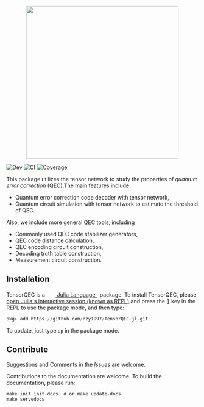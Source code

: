 <p align="center">
<img width="400" src="./docs/src/images/logoname.svg"/>
</p>

[![Dev](https://img.shields.io/badge/docs-dev-blue.svg)](https://nzy1997.github.io/TensorQEC.jl/dev/)
[![CI](https://github.com/nzy1997/TensorQEC.jl/actions/workflows/CI.yml/badge.svg)](https://github.com/nzy1997/TensorQEC.jl/actions/workflows/CI.yml)
[![Coverage](https://codecov.io/gh/nzy1997/TensorQEC.jl/branch/main/graph/badge.svg)](https://codecov.io/gh/nzy1997/TensorQEC.jl)

This package utilizes the tensor network to study the properties of *quantum error correction* (QEC).The main features include
* Quantum error correction code decoder with tensor network,
* Quantum circuit simulation with tensor network to estimate the threshold of QEC.

Also, we include more general QEC tools, including
* Commonly used QEC code stabilizer generators,
* QEC code distance calculation,
* QEC encoding circuit construction,
* Decoding truth table construction,
* Measurement circuit construction.

## Installation

TensorQEC is a &nbsp;
    <a href="https://julialang.org">
        <img src="https://raw.githubusercontent.com/JuliaLang/julia-logo-graphics/master/images/julia.ico" width="16em">
        Julia Language
    </a>
    &nbsp; package. To install TensorQEC,
    please <a href="https://docs.julialang.org/en/v1/manual/getting-started/">open
    Julia's interactive session (known as REPL)</a> and press the <kbd>]</kbd> key in the REPL to use the package mode, and then type:
</p>

```julia
pkg> add https://github.com/nzy1997/TensorQEC.jl.git
```

To update, just type `up` in the package mode.

## Contribute

Suggestions and Comments in the [_Issues_](https://github.com/nzy1997/TensorQEC.jl/issues) are welcome.

Contributions to the documentation are welcome. To build the documentation, please run:
```
make init init-docs  # or make update-docs
make servedocs
```
